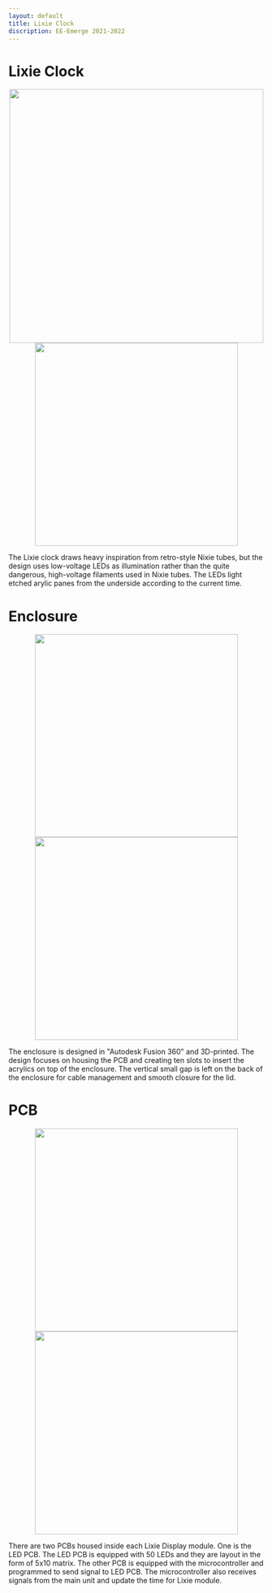 ```yaml
---
layout: default
title: Lixie Clock
discription: EE-Emerge 2021-2022
---
```


# Lixie Clock

<p align = "center">
  <img src="{{site.baseurl}}/assets/images/3digitdisplay.png" width="500">
  <img src="{{site.baseurl}}/assets/images/LixieCad.png" width="400">
  </p>

The Lixie clock draws heavy inspiration from retro-style Nixie tubes, but the design uses low-voltage LEDs as illumination rather than the quite dangerous, high-voltage filaments used in Nixie tubes. The LEDs light etched arylic panes from the underside according to the current time.

# Enclosure

<p align = "center">
  <img src="{{site.baseurl}}/assets/images/Lixie Enclosure.jpg" width="400">
  <img src="{{site.baseurl}}/assets/images/Lixie Enclosure Lid.jpg" width="400">
  </p>

The enclosure is designed in "Autodesk Fusion 360" and 3D-printed. The design focuses on housing the PCB and creating ten slots to insert the acrylics on top of the enclosure. The vertical small gap is left on the back of the enclosure for cable management and smooth closure for the lid. 

# PCB

<p align = "center">
  <img src="{{site.baseurl}}/assets/images/LED PCB.jpg" width="400">
  <img src="{{site.baseurl}}/assets/images/Digit PCB.jpg" width="400">
  </p>

There are two PCBs housed inside each Lixie Display module. One is the LED PCB. The LED PCB is equipped with 50 LEDs and they are layout in the form of 5x10 matrix. The other PCB is equipped with the microcontroller and programmed to send signal to LED PCB. The microcontroller also receives signals from the main unit and update the time for Lixie module. 
